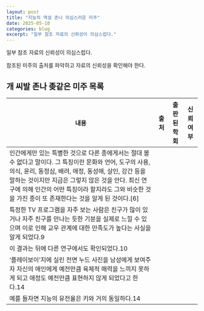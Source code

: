 ```yaml
---
layout: post
title: "지능의 역설 존나 의심스러운 미주"
date: 2025-05-10
categories: blog
excerpt: "일부 참조 자료의 신뢰성이 의심스럽다."
---
```


일부 참조 자료의 신뢰성이 의심스럽다.

참조된 미주의 출처를 파악하고 자료의 신뢰성을 확인해야 한다.

## 개 씨발 존나 좆같은 미주 목록

|내용|출처|출판된 학회|신뢰 여부|
|---|---|---|---|
|인간에게만 있는 특별한 것으로 다른 종에게서는 절대 볼 수 없다고 말이다. 그 특징이란 문화와 언어, 도구의 사용, 의식, 윤리, 동정심, 배려, 애정, 동성애, 살인, 강간 등을 말하는 것이지만 지금은 그렇지 않은 것을 안다. 최신 연구에 의해 인간의 어떤 특징이라 할지라도 그와 비슷한 것을 가진 종이 또 존재한다는 것을 알게 된 것이다.[6]||||
|특정한 TV 프로그램을 자주 보는 사람은 친구가 많이 있거나 자주 친구를 만나는 듯한 기분을 실제로 느낄 수 있으며 이로 인해 교우 관계에 대한 만족도가 높다는 사실을 알게 되었다.9||||
|이 결과는 뒤에 다른 연구에서도 확인되었다.10||||
|‘플레이보이’지에 실린 전면 누드 사진을 남성에게 보여주자 자신의 애인에게 예전만큼 육체적 매력을 느끼지 못하게 되고 애정도 예전만큼 표현하지 않게 되었다고 한다.14||||
|예를 들자면 지능의 유전율은 키와 거의 동일하다.14||||
